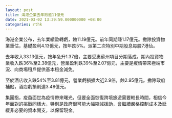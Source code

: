 ```yaml
---
layout: post
title: 海港企業去年蝕逾11億元
date: 2021-03-02 13:39:59.000000000 +08:00
categories: rthk
---
```


海港企業公布，去年業績盈轉虧，蝕11.19億元。前年同期賺1.17億元。撇除投資物業重估，基礎盈利4.13億元，按年跌5%。派第二次特別中期股息每股7港仙。

去年收入33.13億元，按年急升1.37倍，主要受惠蘇州項目分期落成。期內投資物業收入跌36%至2.38億元，營業盈利跌39%至2.07億元，主要是疫情帶來極端市況、向商場租戶提供基本租金減免。

至於酒店收入跌54%至3.81億元，營業虧損擴大近2.9倍，蝕2.95億元。撇除政府補貼，酒店虧損則達3.48億元。

集團指，疫苗面世為疫情帶來曙光，但要全面恢復跨境旅遊需要較長時間，相信今年面對的挑戰同樣大，特別是政府很可能大幅縮減援助，會繼續嚴格控制成本及延緩非必要的資本開支，以保留現金。
